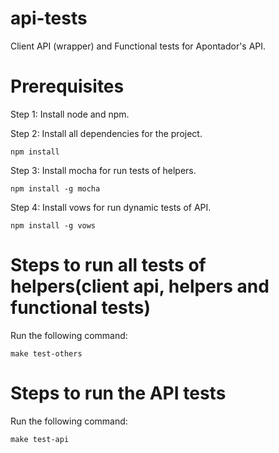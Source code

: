 api-tests
=========

Client API (wrapper) and Functional tests for Apontador's API.

Prerequisites
========
Step 1: Install node and npm.

Step 2: Install all dependencies for the project.

```
npm install
```
Step 3: Install mocha for run tests of helpers.

```
npm install -g mocha
```
Step 4: Install vows for run dynamic tests of API.

```
npm install -g vows
```

Steps to run all tests of helpers(client api, helpers and functional tests)
=========

Run the following command: 
```
make test-others
```

Steps to run the API tests
=========

Run the following command: 
```
make test-api
```
